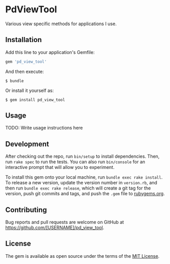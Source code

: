 # PdViewTool

Various view specific methods for applications I use.

## Installation

Add this line to your application's Gemfile:

```ruby
gem 'pd_view_tool'
```

And then execute:

    $ bundle

Or install it yourself as:

    $ gem install pd_view_tool

## Usage

TODO: Write usage instructions here

## Development

After checking out the repo, run `bin/setup` to install dependencies. Then, run `rake spec` to run the tests. You can also run `bin/console` for an interactive prompt that will allow you to experiment.

To install this gem onto your local machine, run `bundle exec rake install`. To release a new version, update the version number in `version.rb`, and then run `bundle exec rake release`, which will create a git tag for the version, push git commits and tags, and push the `.gem` file to [rubygems.org](https://rubygems.org).

## Contributing

Bug reports and pull requests are welcome on GitHub at https://github.com/[USERNAME]/pd_view_tool.

## License

The gem is available as open source under the terms of the [MIT License](https://opensource.org/licenses/MIT).
